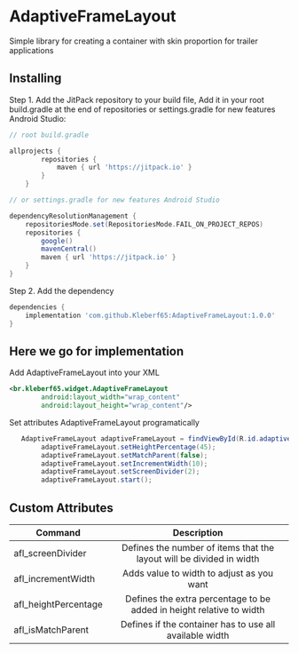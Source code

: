 # AdaptiveFrameLayout
Simple library for creating a container with skin proportion for trailer applications
## Installing
Step 1. Add the JitPack repository to your build file, Add it in your root build.gradle at the end of repositories or settings.gradle for new features Android Studio:

```gradle
// root build.gradle

allprojects {
        repositories {
            maven { url 'https://jitpack.io' }
        }
    }

// or settings.gradle for new features Android Studio

dependencyResolutionManagement {
    repositoriesMode.set(RepositoriesMode.FAIL_ON_PROJECT_REPOS)
    repositories {
        google()
        mavenCentral()
        maven { url 'https://jitpack.io' }
    }
}
```
Step 2. Add the dependency
```gradle
dependencies {
    implementation 'com.github.Kleberf65:AdaptiveFrameLayout:1.0.0'
}
```
## Here we go for implementation
Add AdaptiveFrameLayout into your XML

```xml
<br.kleberf65.widget.AdaptiveFrameLayout
        android:layout_width="wrap_content"
        android:layout_height="wrap_content"/>
```
Set attributes AdaptiveFrameLayout programatically

```java
   AdaptiveFrameLayout adaptiveFrameLayout = findViewById(R.id.adaptive_frame_layout_by_code);
        adaptiveFrameLayout.setHeightPercentage(45);
        adaptiveFrameLayout.setMatchParent(false);
        adaptiveFrameLayout.setIncrementWidth(10);
        adaptiveFrameLayout.setScreenDivider(2);
        adaptiveFrameLayout.start();
```
## Custom Attributes
| Command        | Description           
| ------------- |:-------------:|
| afl_screenDivider     | Defines the number of items that the layout will be divided in width |
| afl_incrementWidth      | Adds value to width to adjust as you want      |
| afl_heightPercentage | Defines the extra percentage to be added in height relative to width      |
| afl_isMatchParent | Defines if the container has to use all available width      |

